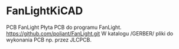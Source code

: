 # FanLightKiCAD
PCB FanLight
Płyta PCB do programu FanLight.
https://github.com/poljant/FanLight.git
W katalogu /GERBER/ pliki do wykonania PCB np. przez JLCPCB.
